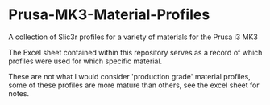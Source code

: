 # Prusa-MK3-Material-Profiles
A collection of Slic3r profiles for a variety of materials for the Prusa i3 MK3

The Excel sheet contained within this repository serves as a record of which profiles were used for which specific material. 

These are not what I would consider 'production grade' material profiles, some of these profiles are more mature than others, see the excel sheet for notes. 
